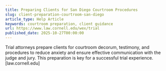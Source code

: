 ```yaml
---
title: Preparing Clients for San Diego Courtroom Procedures
slug: client-preparation-courtroom-san-diego
article_type: Help Article
keywords: courtroom preparation, client guidance
url: https://www.law.cornell.edu/wex/trial
published_date: 2025-10-27T00:00:00
---
```


Trial attorneys prepare clients for courtroom decorum, testimony, and procedures to reduce anxiety and ensure effective communication with the judge and jury. This preparation is key for a successful trial experience.[law.cornell.edu]